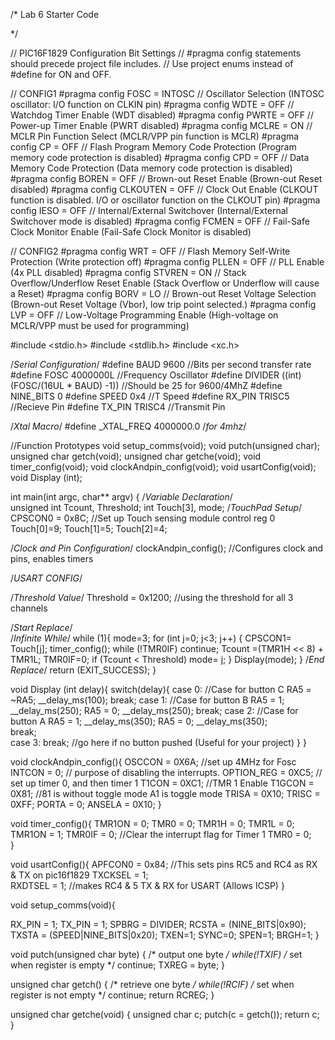 
/*
 Lab 6 Starter Code
 
 */

// PIC16F1829 Configuration Bit Settings
// #pragma config statements should precede project file includes.
// Use project enums instead of #define for ON and OFF.

// CONFIG1
#pragma config FOSC = INTOSC    // Oscillator Selection (INTOSC oscillator: I/O function on CLKIN pin)
#pragma config WDTE = OFF       // Watchdog Timer Enable (WDT disabled)
#pragma config PWRTE = OFF      // Power-up Timer Enable (PWRT disabled)
#pragma config MCLRE = ON       // MCLR Pin Function Select (MCLR/VPP pin function is MCLR)
#pragma config CP = OFF         // Flash Program Memory Code Protection (Program memory code protection is disabled)
#pragma config CPD = OFF        // Data Memory Code Protection (Data memory code protection is disabled)
#pragma config BOREN = OFF      // Brown-out Reset Enable (Brown-out Reset disabled)
#pragma config CLKOUTEN = OFF   // Clock Out Enable (CLKOUT function is disabled. I/O or oscillator function on the CLKOUT pin)
#pragma config IESO = OFF       // Internal/External Switchover (Internal/External Switchover mode is disabled)
#pragma config FCMEN = OFF      // Fail-Safe Clock Monitor Enable (Fail-Safe Clock Monitor is disabled)

// CONFIG2
#pragma config WRT = OFF        // Flash Memory Self-Write Protection (Write protection off)
#pragma config PLLEN = OFF      // PLL Enable (4x PLL disabled)
#pragma config STVREN = ON      // Stack Overflow/Underflow Reset Enable (Stack Overflow or Underflow will cause a Reset)
#pragma config BORV = LO        // Brown-out Reset Voltage Selection (Brown-out Reset Voltage (Vbor), low trip point selected.)
#pragma config LVP = OFF        // Low-Voltage Programming Enable (High-voltage on MCLR/VPP must be used for programming)

#include <stdio.h>
#include <stdlib.h>
#include <xc.h>


/*Serial Configuration*/
#define BAUD 9600   //Bits per second transfer rate
#define FOSC 4000000L   //Frequency Oscillator
#define DIVIDER ((int)(FOSC/(16UL * BAUD) -1))  //Should be 25 for 9600/4MhZ
#define NINE_BITS 0
#define SPEED 0x4       //T Speed
#define RX_PIN TRISC5   //Recieve Pin
#define TX_PIN TRISC4   //Transmit Pin

/*Xtal Macro*/
#define _XTAL_FREQ 4000000.0    /*for 4mhz*/

//Function Prototypes
void setup_comms(void);
void putch(unsigned char);
unsigned char getch(void);
unsigned char getche(void);
void timer_config(void);
void clockAndpin_config(void);
void usartConfig(void);
void Display (int);

int main(int argc, char** argv) {
/*Variable Declaration*/  
    unsigned int Tcount, Threshold;
    int Touch[3], mode;
/*TouchPad Setup*/  
    CPSCON0  =   0x8C;   //Set up Touch sensing module control reg 0
    Touch[0]=9;
    Touch[1]=5;
    Touch[2]=4;

/*Clock and Pin Configuration*/
    clockAndpin_config();      //Configures clock and pins, enables timers
    
/*USART CONFIG*/
    
    
/*Threshold Value*/
    Threshold  =   0x1200; //using the threshold for all 3 channels
    
/*Start Replace*/  
/*Infinite While*/
    while (1){
        mode=3;
        for (int j=0; j<3; j++)
        {
            CPSCON1= Touch[j];
            timer_config();
            while (!TMR0IF) continue;
            Tcount =(TMR1H << 8) + TMR1L;
            TMR0IF=0;
            if (Tcount < Threshold) mode= j;
        }
        Display(mode);
    }
/*End Replace*/
 return (EXIT_SUCCESS);
}

void Display (int delay){
    switch(delay){
        case 0:                 //Case for button C
            RA5 = ~RA5;
            __delay_ms(100);
            break;
        case 1:                 //Case for button B
            RA5 = 1;
            __delay_ms(250);
            RA5 = 0;
            __delay_ms(250);
            break;
        case 2:                 //Case for button A
             RA5 = 1;
            __delay_ms(350);
            RA5 = 0;
            __delay_ms(350);     
            break;  
        case 3:
            break;   //go here if no button pushed (Useful for your project)
    }
}

void clockAndpin_config(){
    OSCCON      = 0X6A;   //set up 4MHz for Fosc
    INTCON      =   0;      // purpose of disabling the interrupts.
    OPTION_REG  =   0XC5;   // set up timer 0, and then timer 1
    T1CON     = 0XC1;   //TMR 1 Enable
    T1GCON    =   0X81;   //81 is without toggle mode A1 is toggle mode
    TRISA    =  0X10;
    TRISC    = 0XFF;
    PORTA    =  0;
    ANSELA   =   0X10;
}

void timer_config(){
    TMR1ON   =   0;
    TMR0     =   0;
    TMR1H       =   0;
    TMR1L    =   0;
    TMR1ON      =   1;
    TMR0IF   =   0;       //Clear the interrupt flag for Timer 1
    TMR0     =   0;  
}

void usartConfig(){
    APFCON0 = 0x84; //This sets pins RC5 and RC4 as RX & TX on pic16f1829
    TXCKSEL = 1;   
    RXDTSEL = 1;  //makes RC4 & 5 TX & RX for USART (Allows ICSP)
}

void setup_comms(void){

RX_PIN = 1;
TX_PIN = 1;
SPBRG = DIVIDER;
RCSTA = (NINE_BITS|0x90);
TXSTA = (SPEED|NINE_BITS|0x20);
    TXEN=1;
    SYNC=0;
    SPEN=1;
    BRGH=1;
}

void putch(unsigned char byte)
{
/* output one byte */
while(!TXIF) /* set when register is empty */
 continue;
TXREG = byte;
}

unsigned char getch() {
/* retrieve one byte */
while(!RCIF) /* set when register is not empty */
        continue;
return RCREG;
}

unsigned char getche(void)
{
unsigned char c;
putch(c = getch());
return c;
}

   




